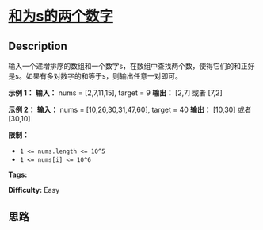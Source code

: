 # [和为s的两个数字][title]

## Description

输入一个递增排序的数组和一个数字s，在数组中查找两个数，使得它们的和正好是s。如果有多对数字的和等于s，则输出任意一对即可。



**示例 1：**
            **输入：** nums = [2,7,11,15], target = 9    **输出：** [2,7] 或者 [7,2]    

**示例 2：**
            **输入：** nums = [10,26,30,31,47,60], target = 40    **输出：** [10,30] 或者 [30,10]    



**限制：**

  * `1 <= nums.length <= 10^5`
  * `1 <= nums[i] <= 10^6`


**Tags:** 

**Difficulty:** Easy

## 思路

[title]: https://leetcode-cn.com/problems/he-wei-sde-liang-ge-shu-zi-lcof
